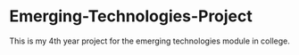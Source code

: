 # Emerging-Technologies-Project
This is my 4th year project for the emerging technologies module in college. 
